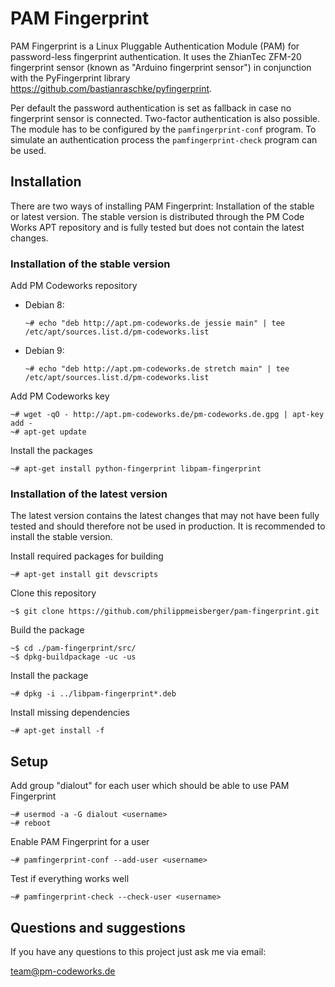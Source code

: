 PAM Fingerprint
===============

PAM Fingerprint is a Linux Pluggable Authentication Module (PAM) for password-less fingerprint authentication. It uses the ZhianTec ZFM-20 fingerprint sensor (known as "Arduino fingerprint sensor") in conjunction with the PyFingerprint library <https://github.com/bastianraschke/pyfingerprint>.

Per default the password authentication is set as fallback in case no fingerprint sensor is connected. Two-factor authentication is also possible. The module has to be configured by the `pamfingerprint-conf` program. To simulate an authentication process the `pamfingerprint-check` program can be used.

Installation
------------

There are two ways of installing PAM Fingerprint: Installation of the stable or latest version. The stable version is distributed through the PM Code Works APT repository and is fully tested but does not contain the latest changes.

### Installation of the stable version

Add PM Codeworks repository

* Debian 8:

    `~# echo "deb http://apt.pm-codeworks.de jessie main" | tee /etc/apt/sources.list.d/pm-codeworks.list`

* Debian 9:

    `~# echo "deb http://apt.pm-codeworks.de stretch main" | tee /etc/apt/sources.list.d/pm-codeworks.list`

Add PM Codeworks key

    ~# wget -qO - http://apt.pm-codeworks.de/pm-codeworks.de.gpg | apt-key add -
    ~# apt-get update

Install the packages

    ~# apt-get install python-fingerprint libpam-fingerprint

### Installation of the latest version

The latest version contains the latest changes that may not have been fully tested and should therefore not be used in production. It is recommended to install the stable version.

Install required packages for building

    ~# apt-get install git devscripts

Clone this repository

    ~$ git clone https://github.com/philippmeisberger/pam-fingerprint.git

Build the package

    ~$ cd ./pam-fingerprint/src/
    ~$ dpkg-buildpackage -uc -us

Install the package

    ~# dpkg -i ../libpam-fingerprint*.deb

Install missing dependencies

    ~# apt-get install -f

Setup
-----

Add group "dialout" for each user which should be able to use PAM Fingerprint

    ~# usermod -a -G dialout <username>
    ~# reboot

Enable PAM Fingerprint for a user

    ~# pamfingerprint-conf --add-user <username>

Test if everything works well

    ~# pamfingerprint-check --check-user <username>

Questions and suggestions
-------------------------

If you have any questions to this project just ask me via email:

<team@pm-codeworks.de>
